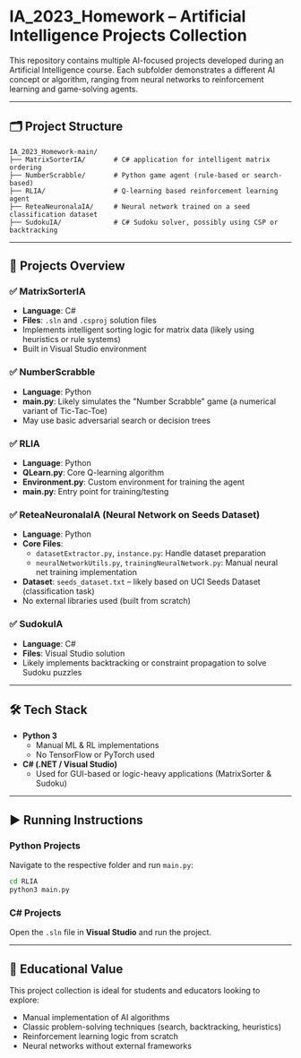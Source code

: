 # IA_2023_Homework – Artificial Intelligence Projects Collection

This repository contains multiple AI-focused projects developed during an Artificial Intelligence course. Each subfolder demonstrates a different AI concept or algorithm, ranging from neural networks to reinforcement learning and game-solving agents.

---

## 🗂️ Project Structure

```
IA_2023_Homework-main/
├── MatrixSorterIA/       # C# application for intelligent matrix ordering
├── NumberScrabble/       # Python game agent (rule-based or search-based)
├── RLIA/                 # Q-learning based reinforcement learning agent
├── ReteaNeuronalaIA/     # Neural network trained on a seed classification dataset
├── SudokuIA/             # C# Sudoku solver, possibly using CSP or backtracking
```

---

## 🧠 Projects Overview

### ✅ MatrixSorterIA
- **Language**: C#
- **Files**: `.sln` and `.csproj` solution files
- Implements intelligent sorting logic for matrix data (likely using heuristics or rule systems)
- Built in Visual Studio environment

### ✅ NumberScrabble
- **Language**: Python
- **main.py**: Likely simulates the "Number Scrabble" game (a numerical variant of Tic-Tac-Toe)
- May use basic adversarial search or decision trees

### ✅ RLIA
- **Language**: Python
- **QLearn.py**: Core Q-learning algorithm
- **Environment.py**: Custom environment for training the agent
- **main.py**: Entry point for training/testing

### ✅ ReteaNeuronalaIA (Neural Network on Seeds Dataset)
- **Language**: Python
- **Core Files**:
  - `datasetExtractor.py`, `instance.py`: Handle dataset preparation
  - `neuralNetworkUtils.py`, `trainingNeuralNetwork.py`: Manual neural net training implementation
- **Dataset**: `seeds_dataset.txt` – likely based on UCI Seeds Dataset (classification task)
- No external libraries used (built from scratch)

### ✅ SudokuIA
- **Language**: C#
- **Files**: Visual Studio solution
- Likely implements backtracking or constraint propagation to solve Sudoku puzzles

---

## 🛠️ Tech Stack

- **Python 3**
  - Manual ML & RL implementations
  - No TensorFlow or PyTorch used
- **C# (.NET / Visual Studio)**
  - Used for GUI-based or logic-heavy applications (MatrixSorter & Sudoku)

---

## ▶️ Running Instructions

### Python Projects
Navigate to the respective folder and run `main.py`:

```bash
cd RLIA
python3 main.py
```

### C# Projects
Open the `.sln` file in **Visual Studio** and run the project.

---

## 🎯 Educational Value

This project collection is ideal for students and educators looking to explore:
- Manual implementation of AI algorithms
- Classic problem-solving techniques (search, backtracking, heuristics)
- Reinforcement learning logic from scratch
- Neural networks without external frameworks
